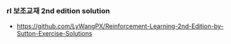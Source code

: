 ### rl 보조교재 2nd edition solution 
- https://github.com/LyWangPX/Reinforcement-Learning-2nd-Edition-by-Sutton-Exercise-Solutions
